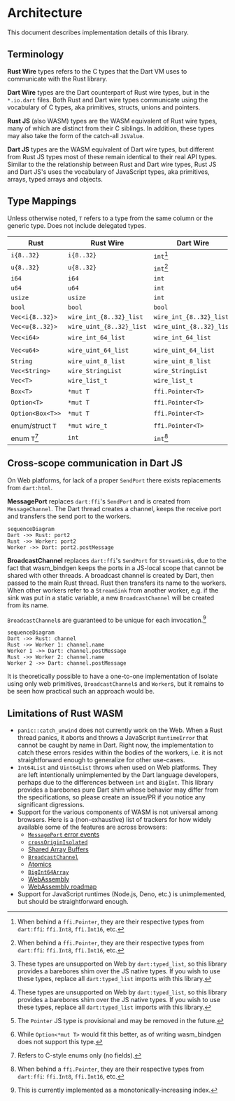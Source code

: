 # Architecture

This document describes implementation details of this library.

## Terminology

**Rust Wire** types refers to the C types that the Dart VM uses to communicate with the Rust library.

**Dart Wire** types are the Dart counterpart of Rust wire types, but in
the `*.io.dart` files. Both Rust and Dart wire types communicate using the
vocabulary of C types, aka primitives, structs, unions and pointers.

**Rust JS** (also WASM) types are the WASM equivalent of Rust wire
types, many of which are distinct from their C siblings. In addition,
these types may also take the form of the catch-all `JsValue`.

**Dart JS** types are the WASM equivalent of Dart wire types, but
different from Rust JS types most of these remain identical to their real API types.
Similar to the the relationship between Rust and Dart wire types, Rust JS and Dart JS's
uses the vocabulary of JavaScript types, aka primitives, arrays, typed arrays and objects.

## Type Mappings

Unless otherwise noted, `T` refers to a type from the same column or the generic type.
Does not include delegated types.

| Rust             | Rust Wire                | Dart Wire                | Rust JS                  | Dart JS            | Dart              |
| ---------------- | ------------------------ | ------------------------ | ------------------------ | ------------------ | ----------------- |
| `i{8..32}`       | `i{8..32}`               | `int`[^1]                | `i{8..32}`               | `int`              | `int`             |
| `u{8..32}`       | `u{8..32}`               | `int`[^1]                | `u{8..32}`               | `int`              | `int`             |
| `i64`            | `i64`                    | `int`                    | `BigInt`                 | `BigInt`           | `int`             |
| `u64`            | `u64`                    | `int`                    | `BigInt`                 | `BigInt`           | `int`             |
| `usize`          | `usize`                  | `int`                    | `usize`                  | `int`              | `int`             |
| `bool`           | `bool`                   | `bool`                   | `bool`                   | `bool`             | `bool`            |
| `Vec<i{8..32}>`  | `wire_int_{8..32}_list`  | `wire_int_{8..32}_list`  | `Box<[i{8..32}]>`        | `Int{8..32}Array`  | `Int{8..32}List`  |
| `Vec<u{8..32}>`  | `wire_uint_{8..32}_list` | `wire_uint_{8..32}_list` | `Box<[u{8..32}]>`        | `Uint{8..32}Array` | `Uint{8..32}List` |
| `Vec<i64>`       | `wire_int_64_list`       | `wire_int_64_list`       | `Box<[i64]>`             | `BigInt64Array`    | `Int64List`[^2]   |
| `Vec<u64>`       | `wire_uint_64_list`      | `wire_uint_64_list`      | `Box<[u64]>`             | `BigUint64Array`   | `Uint64List`[^2]  |
| `String`         | `wire_uint_8_list`       | `wire_uint_8_list`       | `String`                 | `String`           | `String`          |
| `Vec<String>`    | `wire_StringList`        | `wire_StringList`        | `Box<[String]>`          | `List`             | `List<String>`    |
| `Vec<T>`         | `wire_list_t`            | `wire_list_t`            | `Box<[JsValue]>`         | `List`             | `List<T>`         |
| `Box<T>`         | `*mut T`                 | `ffi.Pointer<T>`         | `Pointer<T>`[^3]         | `int`              | `T`               |
| `Option<T>`      | `*mut T`                 | `ffi.Pointer<T>`         | `Option<T>`              | `T?`               | `T?`              |
| `Option<Box<T>>` | `*mut T`                 | `ffi.Pointer<T>`         | `Option<Pointer<T>>`[^4] | `T?`               | `T?`              |
| enum/struct `T`  | `*mut wire_t`            | `ffi.Pointer<T>`         | `Array`                  | `List`             | class `T`         |
| enum `T`[^5]     | `int`                    | `int`[^1]                | `i32`                    | `int`              | enum `T`          |

## Cross-scope communication in Dart JS

On Web platforms, for lack of a proper `SendPort` there exists replacements from `dart:html`.

**MessagePort** replaces `dart:ffi`'s `SendPort` and is created from `MessageChannel`. The Dart
thread creates a channel, keeps the receive port and transfers the send port to the workers.

```mermaid
sequenceDiagram
Dart ->> Rust: port2
Rust ->> Worker: port2
Worker ->> Dart: port2.postMessage
```

**BroadcastChannel** replaces `dart:ffi`'s `SendPort` for `StreamSink`s, due to the fact that wasm_bindgen
keeps the ports in a JS-local scope that cannot be shared with other threads. A broadcast channel
is created by Dart, then passed to the main Rust thread. Rust then transfers its name to the workers.
When other workers refer to a `StreamSink` from another worker, e.g. if the sink was put in a static variable,
a new `BroadcastChannel` will be created from its name.

`BroadcastChannel`s are guaranteed to be unique for each invocation.[^6]

```mermaid
sequenceDiagram
Dart ->> Rust: channel
Rust ->> Worker 1: channel.name
Worker 1 ->> Dart: channel.postMessage
Rust ->> Worker 2: channel.name
Worker 2 ->> Dart: channel.postMessage
```

It is theoretically possible to have a one-to-one implementation of Isolate using only web primitives,
`BroadcastChannel`s and `Worker`s, but it remains to be seen how practical such an approach would be.

## Limitations of Rust WASM

- `panic::catch_unwind` does not currently work on the Web. When a Rust thread panics, it aborts and throws a
  JavaScript `RuntimeError` that cannot be caught by name in Dart. Right now, the implementation to
  catch these errors resides within the bodies of the workers, i.e. it is not straightforward enough to
  generalize for other use-cases.
- `Int64List` and `Uint64List` throws when used on Web platforms. They are left intentionally
  unimplemented by the Dart language developers, perhaps due to the differences between `int` and `BigInt`.
  This library provides a barebones pure Dart shim whose behavior may differ from the specifications,
  so please create an issue/PR if you notice any significant digressions.
- Support for the various components of WASM is not universal among browsers. Here is a (non-exhaustive) list
  of trackers for how widely available some of the features are across browsers:
  - [`MessagePort` error events](https://caniuse.com/mdn-api_messageport_messageerror_event)
  - [`crossOriginIsolated`](https://caniuse.com/mdn-api_crossoriginisolated)
  - [Shared Array Buffers](https://caniuse.com/sharedarraybuffer)
  - [`BroadcastChannel`](https://caniuse.com/sharedarraybuffer)
  - [Atomics](https://caniuse.com/mdn-javascript_builtins_atomics)
  - [`BigInt64Array`](https://caniuse.com/mdn-javascript_builtins_bigint64array)
  - [WebAssembly](https://caniuse.com/wasm)
  - [WebAssembly roadmap](https://webassembly.org/roadmap/)
- Support for JavaScript runtimes (Node.js, Deno, etc.) is unimplemented, but should be straightforward enough.

[^1]: When behind a `ffi.Pointer`, they are their respective types from `dart:ffi`: `ffi.Int8`, `ffi.Int16`, etc.
[^2]:
    These types are unsupported on Web by `dart:typed_list`, so this library provides a barebores shim over the JS native types.
    If you wish to use these types, replace all `dart:typed_list` imports with this library.

[^3]: The `Pointer` JS type is provisional and may be removed in the future.
[^4]: While `Option<*mut T>` would fit this better, as of writing wasm_bindgen does not support this type.
[^5]: Refers to C-style enums only (no fields).
[^6]: This is currently implemented as a monotonically-increasing index.
